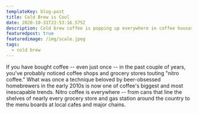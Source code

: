 ```yaml
---
templateKey: blog-post
title: Cold Brew is Cool
date: 2020-10-31T22:53:16.575Z
description: Cold brew coffee is popping up everywhere in coffee houses.
featuredpost: true
featuredimage: /img/scale.jpeg
tags:
  - cold brew
---
```

If you have bought coffee -- even just once -- in the past couple of years, you've probably noticed coffee shops and grocery stores touting "nitro coffee." What was once a technique beloved by beer-obsessed homebrewers in the early 2010s is now one of coffee's biggest and most inescapable trends. Nitro coffee is everywhere -- from cans that line the shelves of nearly every grocery store and gas station around the country to the menu boards at local cafes and major chains.